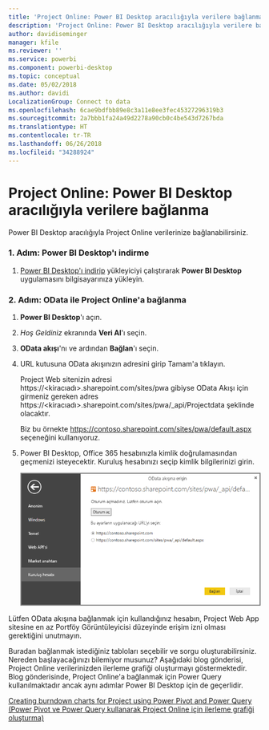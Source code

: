 ```yaml
---
title: 'Project Online: Power BI Desktop aracılığıyla verilere bağlanma'
description: 'Project Online: Power BI Desktop aracılığıyla verilere bağlanma'
author: davidiseminger
manager: kfile
ms.reviewer: ''
ms.service: powerbi
ms.component: powerbi-desktop
ms.topic: conceptual
ms.date: 05/02/2018
ms.author: davidi
LocalizationGroup: Connect to data
ms.openlocfilehash: 6cae9bdfbb89e8c3a11e8ee3fec45327296319b3
ms.sourcegitcommit: 2a7bbb1fa24a49d2278a90cb0c4be543d7267bda
ms.translationtype: HT
ms.contentlocale: tr-TR
ms.lasthandoff: 06/26/2018
ms.locfileid: "34288924"
---
```

# <a name="project-online-connect-to-data-through-power-bi-desktop"></a>Project Online: Power BI Desktop aracılığıyla verilere bağlanma
Power BI Desktop aracılığıyla Project Online verilerinize bağlanabilirsiniz.

### <a name="step-1-download-power-bi-desktop"></a>1. Adım: Power BI Desktop'ı indirme
1. [Power BI Desktop'ı indirip](http://go.microsoft.com/fwlink/?LinkID=521662) yükleyiciyi çalıştırarak **Power BI Desktop** uygulamasını bilgisayarınıza yükleyin.

### <a name="step-2-connect-to-project-online-with-odata"></a>2. Adım: OData ile Project Online'a bağlanma
1. **Power BI Desktop**'ı açın.
2. *Hoş Geldiniz* ekranında **Veri Al**'ı seçin.
3. **OData akışı**'nı ve ardından **Bağlan**'ı seçin.
4. URL kutusuna OData akışınızın adresini girip Tamam'a tıklayın.
   
   Project Web sitenizin adresi https://\<kiracıadı\>.sharepoint.com/sites/pwa gibiyse OData Akışı için girmeniz gereken adres https://\<kiracıadı\>.sharepoint.com/sites/pwa/\_api/Projectdata şeklinde olacaktır.
   
   Biz bu örnekte https://contoso.sharepoint.com/sites/pwa/default.aspx seçeneğini kullanıyoruz.
5. Power BI Desktop, Office 365 hesabınızla kimlik doğrulamasından geçmenizi isteyecektir. Kuruluş hesabınızı seçip kimlik bilgilerinizi girin.
   
   ![](media/desktop-project-online-connect-to-data/image.png)

Lütfen OData akışına bağlanmak için kullandığınız hesabın, Project Web App sitesine en az Portföy Görüntüleyicisi düzeyinde erişim izni olması gerektiğini unutmayın. 

Buradan bağlanmak istediğiniz tabloları seçebilir ve sorgu oluşturabilirsiniz.  Nereden başlayacağınızı bilemiyor musunuz?  Aşağıdaki blog gönderisi, Project Online verilerinizden ilerleme grafiği oluşturmayı göstermektedir.  Blog gönderisinde, Project Online'a bağlanmak için Power Query kullanılmaktadır ancak aynı adımlar Power BI Desktop için de geçerlidir.

[Creating burndown charts for Project using Power Pivot and Power Query (Power Pivot ve Power Query kullanarak Project Online için ilerleme grafiği oluşturma)](http://blogs.office.com/2014/03/24/creating-burndown-charts-for-project-using-power-pivot-and-power-query/)

